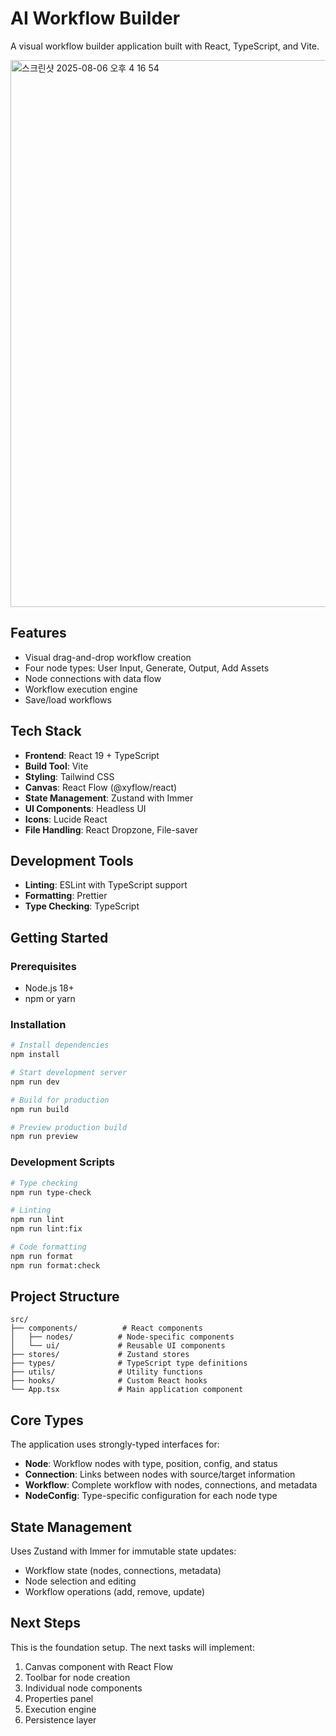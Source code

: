 # AI Workflow Builder

A visual workflow builder application built with React, TypeScript, and Vite.

<img width="1421" height="875" alt="스크린샷 2025-08-06 오후 4 16 54" src="https://github.com/user-attachments/assets/20ff9093-d775-4145-9973-e4c48c0d899b" />


## Features

- Visual drag-and-drop workflow creation
- Four node types: User Input, Generate, Output, Add Assets
- Node connections with data flow
- Workflow execution engine
- Save/load workflows

## Tech Stack

- **Frontend**: React 19 + TypeScript
- **Build Tool**: Vite
- **Styling**: Tailwind CSS
- **Canvas**: React Flow (@xyflow/react)
- **State Management**: Zustand with Immer
- **UI Components**: Headless UI
- **Icons**: Lucide React
- **File Handling**: React Dropzone, File-saver

## Development Tools

- **Linting**: ESLint with TypeScript support
- **Formatting**: Prettier
- **Type Checking**: TypeScript

## Getting Started

### Prerequisites

- Node.js 18+ 
- npm or yarn

### Installation

```bash
# Install dependencies
npm install

# Start development server
npm run dev

# Build for production
npm run build

# Preview production build
npm run preview
```

### Development Scripts

```bash
# Type checking
npm run type-check

# Linting
npm run lint
npm run lint:fix

# Code formatting
npm run format
npm run format:check
```

## Project Structure

```
src/
├── components/          # React components
│   ├── nodes/          # Node-specific components
│   └── ui/             # Reusable UI components
├── stores/             # Zustand stores
├── types/              # TypeScript type definitions
├── utils/              # Utility functions
├── hooks/              # Custom React hooks
└── App.tsx             # Main application component
```

## Core Types

The application uses strongly-typed interfaces for:

- **Node**: Workflow nodes with type, position, config, and status
- **Connection**: Links between nodes with source/target information
- **Workflow**: Complete workflow with nodes, connections, and metadata
- **NodeConfig**: Type-specific configuration for each node type

## State Management

Uses Zustand with Immer for immutable state updates:

- Workflow state (nodes, connections, metadata)
- Node selection and editing
- Workflow operations (add, remove, update)

## Next Steps

This is the foundation setup. The next tasks will implement:

1. Canvas component with React Flow
2. Toolbar for node creation
3. Individual node components
4. Properties panel
5. Execution engine
6. Persistence layer
